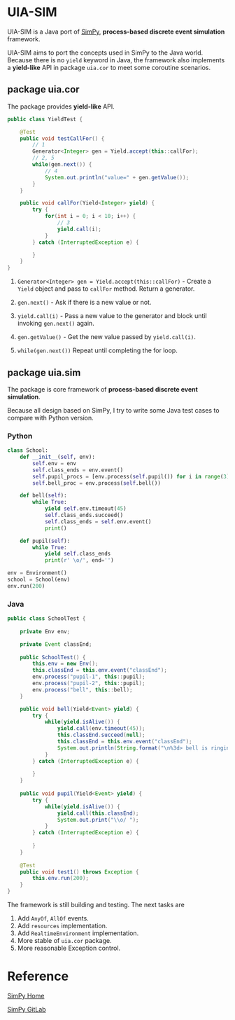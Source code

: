 UIA-SIM
===

UIA-SIM is a Java port of [SimPy](https://simpy.readthedocs.io/en/latest/), __process-based discrete event simulation__ framework.

UIA-SIM aims to port the concepts used in SimPy to the Java world. Because there is no `yield` keyword in Java, the framework also implements a __yield-like__ API in package `uia.cor` to meet some coroutine scenarios.


## package uia.cor
The package provides __yield-like__ API.
```java
public class YieldTest {

	@Test
	public void testCallFor() {
        // 1
        Generator<Integer> gen = Yield.accept(this::callFor); 
        // 2, 5
		while(gen.next()) {
            // 4
			System.out.println("value=" + gen.getValue());
		}
	}

	public void callFor(Yield<Integer> yield) {
		try {
			for(int i = 0; i < 10; i++) {
                // 3
				yield.call(i);
			}
		} catch (InterruptedException e) {

        }
	}
}
```

1. `Generator<Integer> gen = Yield.accept(this::callFor)` - Create a `Yield` object and pass to `callFor` method. Return a generator.

2. `gen.next()` - Ask if there is a new value or not.

2. `yield.call(i)` - Pass a new value to the generator and block until invoking `gen.next()` again.
3. `gen.getValue()` - Get the new value passed by `yield.call(i)`.
5. `while(gen.next())` Repeat until completing the for loop.
 

## package uia.sim
The package is core framework of __process-based discrete event simulation__.

Because all design based on SimPy, I try to write some Java test cases to compare with Python version.

### Python

``` Python
class School:
    def __init__(self, env):
        self.env = env
        self.class_ends = env.event()
        self.pupil_procs = [env.process(self.pupil()) for i in range(3)]
        self.bell_proc = env.process(self.bell())

    def bell(self):
        while True:
            yield self.env.timeout(45)
            self.class_ends.succeed()
            self.class_ends = self.env.event()
            print()

    def pupil(self):
        while True:
            yield self.class_ends
            print(r' \o/', end='')

env = Environment()
school = School(env)
env.run(200)
```

### Java
``` Java
public class SchoolTest {
	
	private Env env;

	private Event classEnd;
	
	public SchoolTest() {
		this.env = new Env();
		this.classEnd = this.env.event("classEnd");
		env.process("pupil-1", this::pupil);
		env.process("pupil-2", this::pupil);
		env.process("bell", this::bell);
	}

	public void bell(Yield<Event> yield) {
		try {
			while(yield.isAlive()) {
				yield.call(env.timeout(45));
				this.classEnd.succeed(null);
				this.classEnd = this.env.event("classEnd");
				System.out.println(String.format("\n%3d> bell is ringing...", this.env.getNow()));
			}
		} catch (InterruptedException e) {
        
        }
	}
	
	public void pupil(Yield<Event> yield) {
		try {
			while(yield.isAlive()) {
				yield.call(this.classEnd);
				System.out.print("\\o/ ");
			}
		} catch (InterruptedException e) {
        
        }
	}
	
	@Test
	public void test1() throws Exception {
		this.env.run(200);
	}
}
```

The framework is still building and testing. The next tasks are

1. Add `AnyOf`, `AllOf` events.
2. Add `resources` implementation.
3. Add `RealtimeEnvironment` implementation. 
4. More stable of `uia.cor` package.
5. More reasonable Exception control.


# Reference

[SimPy Home](https://simpy.readthedocs.io/en/latest/)

[SimPy GitLab](https://gitlab.com/team-simpy/simpy)

